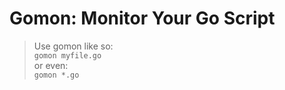 # Gomon: Monitor Your Go Script

> Use gomon like so:  
`gomon myfile.go`  
or even:  
`gomon *.go`



